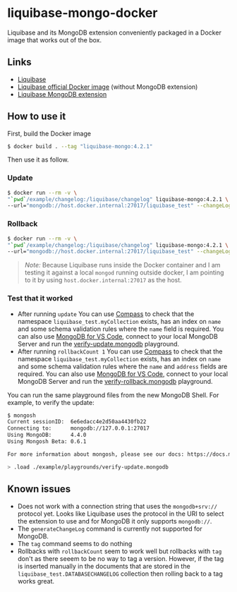# liquibase-mongo-docker

Liquibase and its MongoDB extension conveniently packaged in a Docker image that works out of the box.

## Links
* [Liquibase](https://github.com/liquibase/liquibase)
* [Liquibase official Docker image](https://github.com/liquibase/docker) (without MongoDB extension)
* [Liquibase MongoDB extension](https://github.com/liquibase/liquibase-mongodb)

## How to use it

First, build the Docker image

```bash
$ docker build . --tag "liquibase-mongo:4.2.1"  
```

Then use it as follow.

### Update

```bash
$ docker run --rm -v \
"`pwd`/example/changelog:/liquibase/changelog" liquibase-mongo:4.2.1 \
--url="mongodb://host.docker.internal:27017/liquibase_test" --changeLogFile=changelog/changelog.xml --logLevel=info update
```
### Rollback

```bash
$ docker run --rm -v \
"`pwd`/example/changelog:/liquibase/changelog" liquibase-mongo:4.2.1 \
--url="mongodb://host.docker.internal:27017/liquibase_test" --changeLogFile=changelog/changelog.xml --logLevel=info rollbackCount 1
```

> *Note:* Because Liquibase runs inside the Docker container and I am testing it against a local `mongod` running outside docker, I am pointing to it by
> using `host.docker.internal:27017` as the host.

### Test that it worked

* After running `update` You can use [Compass](https://www.mongodb.com/products/compass) to check that the namespace `liquibase_test.myCollection` exists, has an index on `name` and some schema validation rules where the `name` field is required. You can also use [MongoDB for VS Code](https://marketplace.visualstudio.com/items?itemName=mongodb.mongodb-vscode), connect to your local MongoDB Server and run the [verify-update.mongodb](./example/playgrounds/verify-update.mongodb) playground.
* After running `rollbackCount 1` You can use [Compass](https://www.mongodb.com/products/compass) to check that the namespace `liquibase_test.myCollection` exists, has an index on `name` and some schema validation rules where the `name` and `address` fields are required. You can also use [MongoDB for VS Code](https://marketplace.visualstudio.com/items?itemName=mongodb.mongodb-vscode), connect to your local MongoDB Server and run the [verify-rollback.mongodb](./example/playgrounds/verify-rollback.mongodb) playground.

You can run the same playground files from the new MongoDB Shell. For example, to verify the update:

```bash
$ mongosh
Current sessionID:  6e6edacc4e2d50aa4430fb22
Connecting to:      mongodb://127.0.0.1:27017
Using MongoDB:      4.4.0
Using Mongosh Beta: 0.6.1

For more information about mongosh, please see our docs: https://docs.mongodb.com/mongodb-shell/

> .load ./example/playgrounds/verify-update.mongodb
```

## Known issues
* Does not work with a connection string that uses the `mongodb+srv://` protocol yet. Looks like Liquibase uses the protocol in the URI to select the extension to use and for MongoDB it only supports `mongodb://`.
* The `generateChangeLog` command is currently not supported for MongoDB.
* The `tag` command seems to do nothing
* Rollbacks with `rollbackCount` seem to work well but rollbacks with `tag` don't as there seeem to be no way to tag a version. However, if the tag is inserted manually in the documents that are stored in the `liquibase_test.DATABASECHANGELOG` collection then rolling back to a tag works great.
